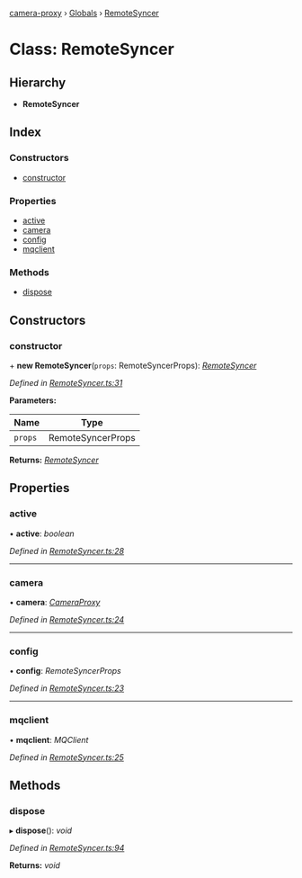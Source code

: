 [camera-proxy](../README.md) › [Globals](../globals.md) › [RemoteSyncer](remotesyncer.md)

# Class: RemoteSyncer

## Hierarchy

* **RemoteSyncer**

## Index

### Constructors

* [constructor](remotesyncer.md#constructor)

### Properties

* [active](remotesyncer.md#active)
* [camera](remotesyncer.md#camera)
* [config](remotesyncer.md#config)
* [mqclient](remotesyncer.md#mqclient)

### Methods

* [dispose](remotesyncer.md#dispose)

## Constructors

###  constructor

\+ **new RemoteSyncer**(`props`: RemoteSyncerProps): *[RemoteSyncer](remotesyncer.md)*

*Defined in [RemoteSyncer.ts:31](https://github.com/alibaba/camera-proxy/blob/c129bee/src/RemoteSyncer.ts#L31)*

**Parameters:**

Name | Type |
------ | ------ |
`props` | RemoteSyncerProps |

**Returns:** *[RemoteSyncer](remotesyncer.md)*

## Properties

###  active

• **active**: *boolean*

*Defined in [RemoteSyncer.ts:28](https://github.com/alibaba/camera-proxy/blob/c129bee/src/RemoteSyncer.ts#L28)*

___

###  camera

• **camera**: *[CameraProxy](cameraproxy.md)*

*Defined in [RemoteSyncer.ts:24](https://github.com/alibaba/camera-proxy/blob/c129bee/src/RemoteSyncer.ts#L24)*

___

###  config

• **config**: *RemoteSyncerProps*

*Defined in [RemoteSyncer.ts:23](https://github.com/alibaba/camera-proxy/blob/c129bee/src/RemoteSyncer.ts#L23)*

___

###  mqclient

• **mqclient**: *MQClient*

*Defined in [RemoteSyncer.ts:25](https://github.com/alibaba/camera-proxy/blob/c129bee/src/RemoteSyncer.ts#L25)*

## Methods

###  dispose

▸ **dispose**(): *void*

*Defined in [RemoteSyncer.ts:94](https://github.com/alibaba/camera-proxy/blob/c129bee/src/RemoteSyncer.ts#L94)*

**Returns:** *void*

